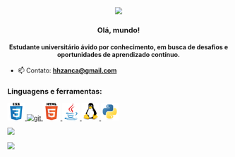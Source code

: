 <div id="header" align="center">
  <img src="https://media.giphy.com/media/fByehYIrOIzO8XolJK/giphy.gif" width="100"/>
</div>

<h3 align="center">Olá, mundo!</h3>

<h4 align="center">Estudante universitário ávido por conhecimento, em busca de desafios e oportunidades de aprendizado contínuo.</h4>


- 📫 Contato: **hhzanca@gmail.com**


<h3 align="left">Linguagens e ferramentas:</h3>
<p align="left"> <a href="https://www.w3schools.com/css/" target="_blank" rel="noreferrer"> <img src="https://raw.githubusercontent.com/devicons/devicon/master/icons/css3/css3-original-wordmark.svg" alt="css3" width="40" height="40"/> </a> <a href="https://git-scm.com/" target="_blank" rel="noreferrer"> <img src="https://www.vectorlogo.zone/logos/git-scm/git-scm-icon.svg" alt="git" width="40" height="40"/> </a> <a href="https://www.w3.org/html/" target="_blank" rel="noreferrer"> <img src="https://raw.githubusercontent.com/devicons/devicon/master/icons/html5/html5-original-wordmark.svg" alt="html5" width="40" height="40"/> </a> <a href="https://www.java.com" target="_blank" rel="noreferrer"> <img src="https://raw.githubusercontent.com/devicons/devicon/master/icons/java/java-original.svg" alt="java" width="40" height="40"/> </a> <a href="https://www.linux.org/" target="_blank" rel="noreferrer"> <img src="https://raw.githubusercontent.com/devicons/devicon/master/icons/linux/linux-original.svg" alt="linux" width="40" height="40"/> </a> <a href="https://www.python.org" target="_blank" rel="noreferrer"> <img src="https://raw.githubusercontent.com/devicons/devicon/master/icons/python/python-original.svg" alt="python" width="40" height="40"/> </a> </p>



![](https://github-readme-stats.vercel.app/api/top-langs/?username=fitzk4&layout=compact&theme=gotham)

![](https://github-readme-stats.vercel.app/api?username=fitzk4&show_icons=true&theme=gotham)
